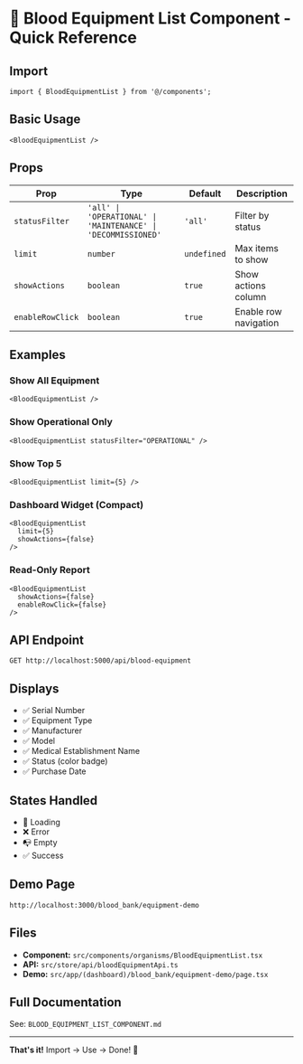 # 🚀 Blood Equipment List Component - Quick Reference

## Import
```tsx
import { BloodEquipmentList } from '@/components';
```

## Basic Usage
```tsx
<BloodEquipmentList />
```

## Props
| Prop | Type | Default | Description |
|------|------|---------|-------------|
| `statusFilter` | `'all' \| 'OPERATIONAL' \| 'MAINTENANCE' \| 'DECOMMISSIONED'` | `'all'` | Filter by status |
| `limit` | `number` | `undefined` | Max items to show |
| `showActions` | `boolean` | `true` | Show actions column |
| `enableRowClick` | `boolean` | `true` | Enable row navigation |

## Examples

### Show All Equipment
```tsx
<BloodEquipmentList />
```

### Show Operational Only
```tsx
<BloodEquipmentList statusFilter="OPERATIONAL" />
```

### Show Top 5
```tsx
<BloodEquipmentList limit={5} />
```

### Dashboard Widget (Compact)
```tsx
<BloodEquipmentList 
  limit={5} 
  showActions={false} 
/>
```

### Read-Only Report
```tsx
<BloodEquipmentList 
  showActions={false}
  enableRowClick={false}
/>
```

## API Endpoint
```
GET http://localhost:5000/api/blood-equipment
```

## Displays
- ✅ Serial Number
- ✅ Equipment Type  
- ✅ Manufacturer
- ✅ Model
- ✅ Medical Establishment Name
- ✅ Status (color badge)
- ✅ Purchase Date

## States Handled
- 🔄 Loading
- ❌ Error
- 📭 Empty
- ✅ Success

## Demo Page
```
http://localhost:3000/blood_bank/equipment-demo
```

## Files
- **Component:** `src/components/organisms/BloodEquipmentList.tsx`
- **API:** `src/store/api/bloodEquipmentApi.ts`
- **Demo:** `src/app/(dashboard)/blood_bank/equipment-demo/page.tsx`

## Full Documentation
See: `BLOOD_EQUIPMENT_LIST_COMPONENT.md`

---

**That's it!** Import → Use → Done! 🎉
